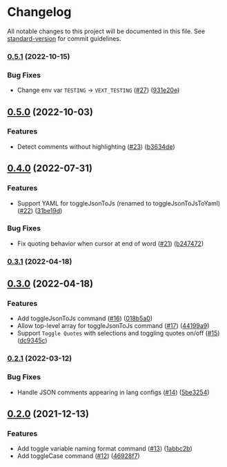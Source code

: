# Changelog

All notable changes to this project will be documented in this file. See [standard-version](https://github.com/conventional-changelog/standard-version) for commit guidelines.

### [0.5.1](https://github.com/adamhamlin/vext/compare/v0.5.0...v0.5.1) (2022-10-15)


### Bug Fixes

* Change env var `TESTING` -> `VEXT_TESTING` ([#27](https://github.com/adamhamlin/vext/issues/27)) ([931e20e](https://github.com/adamhamlin/vext/commit/931e20e29021a31764b0055c03b81168f57953a6))

## [0.5.0](https://github.com/adamhamlin/vext/compare/v0.4.0...v0.5.0) (2022-10-03)


### Features

* Detect comments without highlighting ([#23](https://github.com/adamhamlin/vext/issues/23)) ([b3634de](https://github.com/adamhamlin/vext/commit/b3634de68bfa343bd4251dff57fc51ea0caca30a))

## [0.4.0](https://github.com/adamhamlin/vext/compare/v0.3.1...v0.4.0) (2022-07-31)


### Features

* Support YAML for toggleJsonToJs (renamed to toggleJsonToJsToYaml) ([#22](https://github.com/adamhamlin/vext/issues/22)) ([31be19d](https://github.com/adamhamlin/vext/commit/31be19d48e55d288862613a68bb608858327520d))


### Bug Fixes

* Fix quoting behavior when cursor at end of word ([#21](https://github.com/adamhamlin/vext/issues/21)) ([b247472](https://github.com/adamhamlin/vext/commit/b247472693d78d3bb49a4f0eb9639247fab6a495))

### [0.3.1](https://github.com/adamhamlin/vext/compare/v0.3.0...v0.3.1) (2022-04-18)

## [0.3.0](https://github.com/adamhamlin/vext/compare/v0.2.1...v0.3.0) (2022-04-18)


### Features

* Add toggleJsonToJs command ([#16](https://github.com/adamhamlin/vext/issues/16)) ([018b5a0](https://github.com/adamhamlin/vext/commit/018b5a0384797a015cc7d43a58ff504ce1f959df))
* Allow top-level array for toggleJsonToJs command ([#17](https://github.com/adamhamlin/vext/issues/17)) ([44199a9](https://github.com/adamhamlin/vext/commit/44199a9107d8bbe00ab5a4c81f66ac6ce93b445e))
* Support `Toggle Quotes` with selections and toggling quotes on/off ([#15](https://github.com/adamhamlin/vext/issues/15)) ([dc9345c](https://github.com/adamhamlin/vext/commit/dc9345cd0bc2df34cc1260864a942fc68cd26d3b))

### [0.2.1](https://github.com/adamhamlin/vext/compare/v0.2.0...v0.2.1) (2022-03-12)


### Bug Fixes

* Handle JSON comments appearing in lang configs ([#14](https://github.com/adamhamlin/vext/issues/14)) ([5be3254](https://github.com/adamhamlin/vext/commit/5be3254df8b99976bbbeb6b08feedf1203338857))

## [0.2.0](https://github.com/adamhamlin/vext/compare/v0.1.2...v0.2.0) (2021-12-13)


### Features

* Add toggle variable naming format command ([#13](https://github.com/adamhamlin/vext/issues/13)) ([1abbc2b](https://github.com/adamhamlin/vext/commit/1abbc2b154fc2493201a9e142eba78eb03386d08))
* Add toggleCase command ([#12](https://github.com/adamhamlin/vext/issues/12)) ([46928f7](https://github.com/adamhamlin/vext/commit/46928f788b7133eb0ebf36adfcacfce0e1672049))
